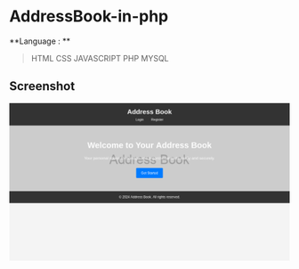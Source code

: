 # AddressBook-in-php

**Language : **
> HTML CSS JAVASCRIPT PHP MYSQL



## Screenshot
![Alt text](Adressbook.png)
